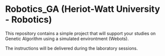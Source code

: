 # Robotics_GA (Heriot-Watt University - Robotics)


This repository contains a simple project that will support your studies on Genetic Algorithm using a simulated environtment (Webots).

The instructions will be delivered during the laboratory sessions.
